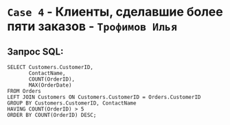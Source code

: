 # `Case 4` - Клиенты, сделавшие более пяти заказов - `Трофимов Илья`

## Запрос SQL:
```
SELECT Customers.CustomerID, 
       ContactName, 
       COUNT(OrderID), 
       MAX(OrderDate)
FROM Orders
LEFT JOIN Customers ON Customers.CustomerID = Orders.CustomerID
GROUP BY Customers.CustomerID, ContactName
HAVING COUNT(OrderID) > 5
ORDER BY COUNT(OrderID) DESC;
```
